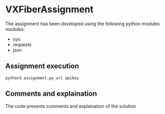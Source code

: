 # VXFiberAssignment
The assignment has been developed using the following python modules modules:

- sys
- requests
- json

## Assignment execution

```python3 assignment.py url apikey```

## Comments and explaination
The code presents comments and explaination of the solution
